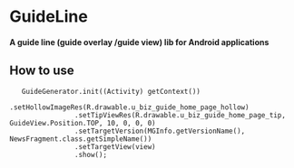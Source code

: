 # GuideLine
#### A guide line (guide overlay /guide view) lib for Android applications

## How to use

```
   GuideGenerator.init((Activity) getContext())
                .setHollowImageRes(R.drawable.u_biz_guide_home_page_hollow)
                .setTipViewRes(R.drawable.u_biz_guide_home_page_tip, GuideView.Position.TOP, 10, 0, 0, 0)
                .setTargetVersion(MGInfo.getVersionName(), NewsFragment.class.getSimpleName())
                .setTargetView(view)
                .show();

```

